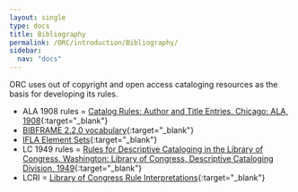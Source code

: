 ```yaml
---
layout: single
type: docs
title: Bibliography
permalink: /ORC/introduction/Bibliography/
sidebar:
  nav: "docs"
---
```


ORC uses out of copyright and open access cataloging resources as the basis for developing its rules.

* ALA 1908 rules = [Catalog Rules: Author and Title Entries. Chicago: ALA, 1908](https://babel.hathitrust.org/cgi/pt?id=mdp.39015033881775&view=1up&seq=5){:target="_blank"}
* [BIBFRAME 2.2.0 vocabulary](https://id.loc.gov/ontologies/bibframe.html){:target="_blank"}
* [IFLA Element Sets](https://www.iflastandards.info/isbd/elements){:target="_blank"}
* LC 1949 rules = [Rules for Descriptive Cataloging in the Library of Congress. Washington: Library of Congress, Descriptive Cataloging Division, 1949](https://babel.hathitrust.org/cgi/pt?id=mdp.39015030341799&view=1up&seq=7){:target="_blank"}
* LCRI = [Library of Congress Rule Interpretations](https://www.loc.gov/cds/PDFdownloads/csb/CSB_113.pdf){:target="_blank"}